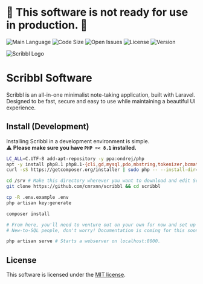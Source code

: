 # 🚧 **This software is not ready for use in production.** 🚧

![Main Language](https://img.shields.io/github/languages/top/cmrxnn/scribbl?style=for-the-badge)
![Code Size](https://img.shields.io/github/languages/code-size/cmrxnn/scribbl?style=for-the-badge)
![Open Issues](https://img.shields.io/github/issues/cmrxnn/scribbl?style=for-the-badge)
![License](https://img.shields.io/github/license/cmrxnn/scribbl?style=for-the-badge)
![Version](https://img.shields.io/github/v/tag/cmrxnn/scribbl?include_prereleases&style=for-the-badge)

![Scribbl Logo](https://cdn.discordapp.com/attachments/877638903039934574/951996055589900358/scribbl.png)
# Scribbl Software
Scribbl is an all-in-one minimalist note-taking application, built with Laravel.
Designed to be fast, secure and easy to use while maintaining a beautiful UI experience.

## Install (Development)
Installing Scribbl in a development environment is simple.
<br/>
⚠️ **Please make sure you have `PHP =< 8.1` installed.**
```bash
LC_ALL=C.UTF-8 add-apt-repository -y ppa:ondrej/php
apt -y install php8.1 php8.1-{cli,gd,mysql,pdo,mbstring,tokenizer,bcmath,xml,fpm,curl,zip}
curl -sS https://getcomposer.org/installer | sudo php -- --install-dir=/usr/local/bin --filename=composer

cd /srv # Make this directory wherever you want to download and edit Scribbl in development.
git clone https://github.com/cmrxnn/scribbl && cd scribbl

cp -R .env.example .env
php artisan key:generate

composer install

# From here, you'll need to venture out on your own for now and set up the database yourself.
# New-to-SQL people, don't worry! Documentation is coming for this soon.

php artisan serve # Starts a webserver on localhost:8000.
```

## License
This software is licensed under the [MIT license](https://opensource.org/licenses/MIT).

